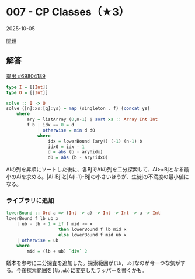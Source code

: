 # 007 - CP Classes（★3）
2025-10-05

[問題](https://atcoder.jp/contests/typical90/tasks/typical90_g)

## 解答
[提出 #69804189](https://atcoder.jp/contests/typical90/submissions/69804189)

```haskell
type I = [[Int]]
type O = [[Int]]

solve :: I -> O
solve ([n]:xs:[q]:ys) = map (singleton . f) (concat ys)
    where
        ary = listArray (0,n-1) $ sort xs :: Array Int Int
        f b | idx == 0 = d
            | otherwise = min d d0
            where
                idx = lowerBound (ary!) (-1) (n-1) b
                idx0 = idx - 1
                d = abs (b - ary!idx)
                d0 = abs (b - ary!idx0)
```
Aiの列を昇順にソートした後に、各BjでAiの列を二分探索して、Ai>=Bjとなる最小のAiを求める。|Ai-Bj|と|A{i-1}-Bj|の小さいほうが、生徒jの不満度の最小値になる。

### ライブラリに追加
```haskell
lowerBound :: Ord a => (Int -> a) -> Int -> Int -> a -> Int
lowerBound f lb ub x
    | ub - lb > 1 = if f mid >= x
                    then lowerBound f lb mid x
                    else lowerBound f mid ub x
    | otherwise = ub
    where
        mid = (lb + ub) `div` 2
```
蟻本を参考に二分探査を追加した。探索範囲が`(lb, ub]`なのが今一つな気がする。今後探索範囲を`[lb,ub)`に変更したラッパーを書くかも。
